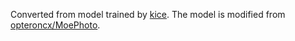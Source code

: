 Converted from model trained by [kice](https://github.com/kice). The model is modified from [opteroncx/MoePhoto](https://github.com/opteroncx/MoePhoto/blob/f99b12a5cfaac0ecaf2ea1b1c3f1b7374bbab86f/python/models.py#L129-L182).
